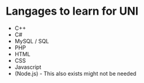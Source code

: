 # Langages to learn for UNI

- C++
- C#
- MySQL / SQL
- PHP
- HTML
- CSS
- Javascript
- (Node.js) - This also exists might not be needed